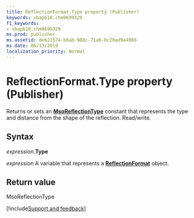 ```yaml
---
title: ReflectionFormat.Type property (Publisher)
keywords: vbapb10.chm9699329
f1_keywords:
- vbapb10.chm9699329
ms.prod: publisher
ms.assetid: de621574-b8ab-908c-71a6-bc20ad9a4086
ms.date: 06/13/2019
localization_priority: Normal
---
```



# ReflectionFormat.Type property (Publisher)

Returns or sets an **[MsoReflectionType](office.msoreflectiontype.md)** constant that represents the type and distance from the shape of the reflection. Read/write.


## Syntax

_expression_.**Type**

_expression_ A variable that represents a **[ReflectionFormat](Publisher.ReflectionFormat.md)** object.


## Return value

MsoReflectionType


[!include[Support and feedback](~/includes/feedback-boilerplate.md)]